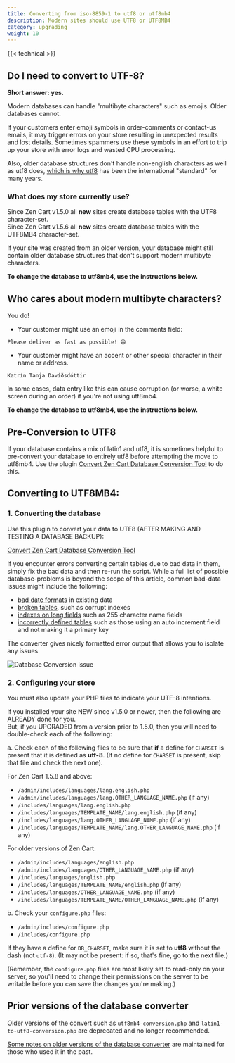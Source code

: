 ```yaml
---
title: Converting from iso-8859-1 to utf8 or utf8mb4
description: Modern sites should use UTF8 or UTF8MB4
category: upgrading 
weight: 10
---
```


{{< technical >}}

## Do I need to convert to UTF-8?

**Short answer: yes.**

Modern databases can handle "multibyte characters" such as emojis. Older databases cannot.

If your customers enter emoji symbols in order-comments or contact-us emails, it may trigger errors on your store resulting in unexpected results and lost details. Sometimes spammers use these symbols in an effort to trip up your store with error logs and wasted CPU processing.

Also, older database structures don't handle non-english characters as well as utf8 does, [which is why utf8](https://www.youtube.com/watch?v=MijmeoH9LT4) has been the international "standard" for many years.

### What does my store currently use?
Since Zen Cart v1.5.0 all **new** sites create database tables with the UTF8 character-set.<br>
Since Zen Cart v1.5.6 all **new** sites create database tables with the UTF8MB4 character-set.

If your site was created from an older version, your database might still contain older database structures that don't support modern multibyte characters.

**To change the database to utf8mb4, use the instructions below.**

## Who cares about modern multibyte characters? 
You do!  

- Your customer might use an emoji in the comments field: 
```
Please deliver as fast as possible! 😄
```
- Your customer might have an accent or other special character in their name or address.   
```
Katrín Tanja Davíðsdóttir
```

In some cases, data entry like this can cause corruption (or worse, a white screen during an order) if you're not using utf8mb4.

**To change the database to utf8mb4, use the instructions below.**

## Pre-Conversion to UTF8

If your database contains a mix of latin1 and utf8, it is sometimes helpful to pre-convert your database to entirely utf8 before attempting the move to utf8mb4. 
Use the plugin [Convert Zen Cart Database Conversion Tool](https://www.zen-cart.com/downloads.php?do=file&id=2367) to do this.

## Converting to UTF8MB4:

### 1. Converting the database
Use this plugin to convert your data to UTF8 (AFTER MAKING AND TESTING A DATABASE BACKUP): 

[Convert Zen Cart Database Conversion Tool](https://www.zen-cart.com/downloads.php?do=file&id=2367)

If you encounter errors converting certain tables due to bad data in them, simply fix the bad data and then re-run the script. While a full list of possible database-problems is beyond the scope of this article, common bad-data issues might include the following: 
- [bad date formats](/user/upgrading/date_standardization/) in existing data
- [broken tables](/user/upgrading/fixing_broken_tables/), such as corrupt indexes
- [indexes on long fields](/user/upgrading/long_field_indexes/) such as 255 character name fields
- [incorrectly defined tables](/user/upgrading/bad_tables/) such as those using an auto increment field and not making it a primary key

The converter gives nicely formatted error output that allows you to isolate any issues. 

![Database Conversion issue](/images/convert_db.png)


### 2. Configuring your store

You must also update your PHP files to indicate your UTF-8 intentions. 

  If you installed your site NEW since v1.5.0 or newer, then the following are ALREADY done for you.<br>
  But, if you UPGRADED from a version prior to 1.5.0, then you will need to double-check each of the following:

a. Check each of the following files to be sure that **if** a define for `CHARSET` is present that it is defined as **utf-8**. (If no define for `CHARSET` is present, skip that file and check the next one).

For Zen Cart 1.5.8 and above: 
  - `/admin/includes/languages/lang.english.php`
  - `/admin/includes/languages/lang.OTHER_LANGUAGE_NAME.php` (if any)
  - `/includes/languages/lang.english.php`
  - `/includes/languages/TEMPLATE_NAME/lang.english.php` (if any)
  - `/includes/languages/lang.OTHER_LANGUAGE_NAME.php` (if any)
  - `/includes/languages/TEMPLATE_NAME/lang.OTHER_LANGUAGE_NAME.php` (if any)

For older versions of Zen Cart: 
  - `/admin/includes/languages/english.php`
  - `/admin/includes/languages/OTHER_LANGUAGE_NAME.php` (if any)
  - `/includes/languages/english.php`
  - `/includes/languages/TEMPLATE_NAME/english.php` (if any)
  - `/includes/languages/OTHER_LANGUAGE_NAME.php` (if any)
  - `/includes/languages/TEMPLATE_NAME/OTHER_LANGUAGE_NAME.php` (if any)
    
b. Check your `configure.php` files:
  - `/admin/includes/configure.php`
  - `/includes/configure.php`
  
  If they have a define for `DB_CHARSET`, make sure it is set to **utf8** without the dash (not `utf-8`). (It may not be present: if so, that's fine, go to the next file.)
  
  (Remember, the `configure.php` files are most likely set to read-only on your server, so you'll need to change their permissions on the server to be writable before you can save the changes you're making.)  
 
## Prior versions of the database converter 

Older versions of the convert such as `utf8mb4-conversion.php` and 
`latin1-to-utf8-conversion.php` are deprecated and no longer recommended. 

[Some notes on older versions of the database converter](/user/upgrading/old_converter/) are maintained for those who used it in the past. 
